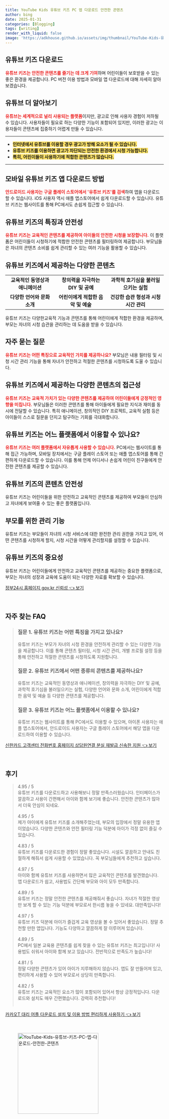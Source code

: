 ```yaml
---
title: YouTube Kids 유튜브 키즈 PC 앱 다운로드 안전한 콘텐츠
author: bing
date: 2025-01-31
categories: [Blogging]
tags: [writing]
render_with_liquid: false
image: 'https://adkhouse.github.io/assets/img/thumbnail/YouTube-Kids-유튜브-키즈-PC-앱-다운로드-안전한-콘텐츠.webp'
---
```



<h2 id='유튜브키즈다운로드'>유튜브 키즈 다운로드</h2>

<p><b><span style="color: #ee2323;">유튜브 키즈는 안전한 콘텐츠를 즐기는 데 크게 기여</span></b>하며 어린이들이 보호받을 수 있는 좋은 환경을 제공합니다. PC 버전 이용 방법과 모바일 앱 다운로드에 대해 자세히 알아보겠습니다.</p>

<h2 id='유튜브기본정보'>유튜브 더 알아보기</h2>

<p><b><span style="color: #ee2323;">유튜브는 세계적으로 널리 사용되는 플랫폼</span></b>이지만, 광고로 인해 사용자 경험이 저하될 수 있습니다. 사용자들이 필요로 하는 다양한 기능이 포함되어 있지만, 이러한 광고는 이용자들이 콘텐츠에 집중하기 어렵게 만들 수 있습니다.</p>

<hr />

<ul>
    <li><b><span style="background-color: #ffe066;">인터넷에서 유튜브를 이용할 경우 광고가 방해 요소가 될 수 있습니다.</span></b></li>
    <li><b><span style="background-color: #ffe066;">유튜브 키즈를 이용하면 광고가 차단되는 안전한 환경에서 시청 가능합니다.</span></b></li>
    <li><b><span style="background-color: #ffe066;">특히, 어린이들이 사용하기에 적합한 콘텐츠가 많습니다.</span></b></li>
</ul>

<hr />

<h2 id='모바일앱다운로드'>모바일 유튜브 키즈 앱 다운로드 방법</h2>

<p><b><span style="color: #ee2323;">안드로이드 사용자는 구글 플레이 스토어에서 '유튜브 키즈'를 검색</span></b>하여 앱을 다운로드할 수 있습니다. iOS 사용자 역시 애플 앱스토어에서 쉽게 다운로드할 수 있습니다. 유튜브 키즈는 웹사이트를 통해 PC에서도 손쉽게 접근할 수 있습니다.</p>

<h2 id='유튜브키즈기능'>유튜브 키즈의 특징과 안전성</h2>

<p><b><span style="color: #ee2323;">유튜브 키즈는 교육적인 콘텐츠를 제공하여 아이들의 안전한 시청을 보장합니다.</span></b> 이 플랫폼은 어린이들이 시청하기에 적합한 안전한 콘텐츠를 필터링하여 제공합니다. 부모님들은 자녀의 콘텐츠 소비를 쉽게 관리할 수 있는 여러 기능을 활용할 수 있습니다.</p>

<h2 id='유튜브키즈콘텐츠'>유튜브 키즈에서 제공하는 다양한 콘텐츠</h2>

<table>
    <tr>
        <td style="text-align: center; height: 17px;"><b>교육적인 동영상과 애니메이션</b></td>
        <td style="text-align: center; height: 17px;"><b>창의력을 자극하는 DIY 및 공예</b></td>
        <td style="text-align: center; height: 17px;"><b>과학적 호기심을 불러일으키는 실험</b></td>
    </tr>
    <tr>
        <td style="text-align: center; height: 17px;"><b>다양한 언어와 문화 소개</b></td>
        <td style="text-align: center; height: 17px;"><b>어린이에게 적합한 음악 및 예술</b></td>
        <td style="text-align: center; height: 17px;"><b>건강한 습관 형성과 시청 시간 관리</b></td>
    </tr>
</table>

<p>유튜브 키즈는 다양한교육적 기능과 콘텐츠를 통해 어린이에게 적합한 환경을 제공하며, 부모는 자녀의 시청 습관을 관리하는 데 도움을 받을 수 있습니다.</p>

<h2 id='자주묻는질문'>자주 묻는 질문</h2>

<p><b><span style="color: #ee2323;">유튜브 키즈는 어떤 특징으로 교육적인 가치를 제공하나요?</span></b> 부모님은 내용 필터링 및 시청 시간 관리 기능을 통해 자녀가 안전하고 적절한 콘텐츠를 시청하도록 도울 수 있습니다.</p>

<h2 id='다양한콘텐츠'>유튜브 키즈에서 제공하는 다양한 콘텐츠의 접근성</h2>

<p><b><span style="color: #ee2323;">유튜브 키즈는 교육적 가치가 있는 다양한 콘텐츠를 제공하여 어린이들에게 긍정적인 영향을 미칩니다.</span></b> 부모님들은 이러한 콘텐츠를 통해 아이들에게 필요한 지식과 재미를 동시에 전달할 수 있습니다. 특히 애니메이션, 창의적인 DIY 프로젝트, 교육적 실험 등은 아이들이 스스로 질문을 던지고 탐구하는 기회를 극대화합니다.</p>

<h2 id='플랫폼이용정보'>유튜브 키즈는 어느 플랫폼에서 이용할 수 있나요?</h2>

<p><b><span style="color: #ee2323;">유튜브 키즈는 여러 플랫폼에서 자유롭게 사용할 수 있습니다.</span></b> PC에서는 웹사이트를 통해 접근 가능하며, 모바일 장치에서는 구글 플레이 스토어 또는 애플 앱스토어를 통해 간편하게 다운로드할 수 있습니다. 이를 통해 언제 어디서나 손쉽게 어린이 친구들에게 안전한 콘텐츠를 제공할 수 있습니다.</p>

<h2 id='콘텐츠안전성'>유튜브 키즈의 콘텐츠 안전성</h2>

<p>유튜브 키즈는 어린이들을 위한 안전하고 교육적인 콘텐츠를 제공하여 부모들이 안심하고 자녀에게 보여줄 수 있는 좋은 플랫폼입니다.</p>

<h2 id='부모관리기능'>부모를 위한 관리 기능</h2>

<p>유튜브 키즈는 부모들이 자녀의 시청 서비스에 대한 완전한 관리 권한을 가지고 있어, 어떤 콘텐츠를 시청하게 할지, 시청 시간을 어떻게 관리할지를 설정할 수 있습니다.</p>

<h2 id='중요성'>유튜브 키즈의 중요성</h2>

<p>유튜브 키즈는 어린이들에게 안전하고 교육적인 콘텐츠를 제공하는 중요한 플랫폼으로, 부모는 자녀의 성장과 교육에 도움이 되는 다양한 자료를 확보할 수 있습니다.</p>


<p><a class="click-button" title="정부24시 홈페이지 gov.kr 신뢰성" href="https://adkhouse.github.io/posts/%EC%A0%95%EB%B6%8024%EC%8B%9C-%ED%99%88%ED%8E%98%EC%9D%B4%EC%A7%80-gov.kr-%EC%8B%A0%EB%A2%B0%EC%84%B1/" rel="dofollow">정부24시 홈페이지 gov.kr 신뢰성 👈 보기</a></p><br>
<h2 id='자주_찾는_FAQ'>자주 찾는 FAQ</h2>
<div itemscope="" itemtype="https://schema.org/FAQPage"> 
<blockquote> 
<div itemscope="" itemprop="mainEntity" itemtype="https://schema.org/Question"> 
<h3 itemprop="name">질문 1. 유튜브 키즈는 어떤 특징을 가지고 있나요?</h3> 
<div itemscope="" itemprop="acceptedAnswer" itemtype="https://schema.org/Answer"> 
<span itemprop="text"> 
<p>유튜브 키즈는 부모가 자녀의 시청 환경을 안전하게 관리할 수 있는 다양한 기능을 제공합니다. 이를 통해 콘텐츠 필터링, 시청 시간 관리, 개별 프로필 설정 등을 통해 안전하고 적절한 콘텐츠를 시청하도록 지원합니다.</p> 
</span> 
</div> 
</div> 
<div itemscope="" itemprop="mainEntity" itemtype="https://schema.org/Question"> 
<h3 itemprop="name">질문 2. 유튜브 키즈에서 어떤 종류의 콘텐츠를 제공하나요?</h3> 
<div itemscope="" itemprop="acceptedAnswer" itemtype="https://schema.org/Answer"> 
<span itemprop="text"> 
<p>유튜브 키즈는 교육적인 동영상과 애니메이션, 창의력을 자극하는 DIY 및 공예, 과학적 호기심을 불러일으키는 실험, 다양한 언어와 문화 소개, 어린이에게 적합한 음악 및 예술 등 다양한 콘텐츠를 제공합니다.</p> 
</span> 
</div> 
</div> 
<div itemscope="" itemprop="mainEntity" itemtype="https://schema.org/Question"> 
<h3 itemprop="name">질문 3. 유튜브 키즈는 어느 플랫폼에서 이용할 수 있나요?</h3> 
<div itemscope="" itemprop="acceptedAnswer" itemtype="https://schema.org/Answer"> 
<span itemprop="text"> 
<p>유튜브 키즈는 웹사이트를 통해 PC에서도 이용할 수 있으며, 아이폰 사용자는 애플 앱스토어에서, 안드로이드 사용자는 구글 플레이 스토어에서 해당 앱을 다운로드하여 이용할 수 있습니다.</p> 
</span> 
</div> 
</div> 
</blockquote> 
</div>
<p><a class="click-button" title="신한카드 고객센터 전화번호 홈페이지 상담원연결 분실 재발급 신속한 지원" href="https://adkhouse.github.io/posts/%EC%8B%A0%ED%95%9C%EC%B9%B4%EB%93%9C-%EA%B3%A0%EA%B0%9D%EC%84%BC%ED%84%B0-%EC%A0%84%ED%99%94%EB%B2%88%ED%98%B8-%ED%99%88%ED%8E%98%EC%9D%B4%EC%A7%80-%EC%83%81%EB%8B%B4%EC%9B%90%EC%97%B0%EA%B2%B0-%EB%B6%84%EC%8B%A4-%EC%9E%AC%EB%B0%9C%EA%B8%89-%EC%8B%A0%EC%86%8D%ED%95%9C-%EC%A7%80%EC%9B%90/" rel="dofollow">신한카드 고객센터 전화번호 홈페이지 상담원연결 분실 재발급 신속한 지원 👈 보기</a></p><br>
<h2 id='후기'>후기</h2>
<div itemscope itemtype="https://schema.org/Product">
  <blockquote>
  <div itemprop="review" itemscope itemtype="https://schema.org/Review">
      <div itemprop="reviewRating" itemscope itemtype="https://schema.org/Rating"> <span itemprop="ratingValue">4.95</span> / <span itemprop="bestRating">5</span> </div>
      <span itemprop="reviewBody">유튜브 키즈를 다운로드하고 사용해보니 정말 만족스러웠습니다. 인터페이스가 깔끔하고 사용이 간편해서 아이와 함께 보기에 좋습니다. 안전한 콘텐츠가 많아서 더욱 안심이 되네요.</span>
  </div>
  <br>
  <div itemprop="review" itemscope itemtype="https://schema.org/Review">
      <div itemprop="reviewRating" itemscope itemtype="https://schema.org/Rating"> <span itemprop="ratingValue">4.95</span> / <span itemprop="bestRating">5</span> </div>
      <span itemprop="reviewBody">제가 아이에게 유튜브 키즈를 소개해주었는데, 부모의 입장에서 정말 유용한 앱이었습니다. 다양한 콘텐츠와 안전 필터링 기능 덕분에 아이가 걱정 없이 즐길 수 있습니다.</span>
  </div>
  <br>
  <div itemprop="review" itemscope itemtype="https://schema.org/Review">
      <div itemprop="reviewRating" itemscope itemtype="https://schema.org/Rating"> <span itemprop="ratingValue">4.83</span> / <span itemprop="bestRating">5</span> </div>
      <span itemprop="reviewBody">유튜브 키즈를 다운로드한 경험이 정말 좋았습니다. 시설도 깔끔하고 안내도 친절하게 해줘서 쉽게 사용할 수 있었습니다. 꼭 부모님들에게 추천하고 싶습니다.</span>
  </div>
  <br>
  <div itemprop="review" itemscope itemtype="https://schema.org/Review">
      <div itemprop="reviewRating" itemscope itemtype="https://schema.org/Rating"> <span itemprop="ratingValue">4.97</span> / <span itemprop="bestRating">5</span> </div>
      <span itemprop="reviewBody">아이와 함께 유튜브 키즈를 사용하면서 많은 교육적인 콘텐츠를 발견했습니다. 앱 다운로드가 쉽고, 사용법도 간단해 부모와 아이 모두 만족합니다.</span>
  </div>
  <br>
  <div itemprop="review" itemscope itemtype="https://schema.org/Review">
      <div itemprop="reviewRating" itemscope itemtype="https://schema.org/Rating"> <span itemprop="ratingValue">4.89</span> / <span itemprop="bestRating">5</span> </div>
      <span itemprop="reviewBody">유튜브 키즈는 정말 안전한 콘텐츠를 제공해줘서 좋습니다. 자녀가 적절한 영상만 보게 할 수 있는 기능 덕분에 부모로서 한시름 놓을 수 있네요. 대만족입니다!</span>
  </div>
  <br>
   <div itemprop="review" itemscope itemtype="https://schema.org/Review">
      <div itemprop="reviewRating" itemscope itemtype="https://schema.org/Rating"> <span itemprop="ratingValue">4.97</span> / <span itemprop="bestRating">5</span> </div>
      <span itemprop="reviewBody">유튜브 키즈 덕분에 아이가 즐겁게 교육 영상을 볼 수 있어서 좋았습니다. 정말 추천할 만한 앱입니다. 기능도 다양하고 깔끔하게 잘 이루어져 있습니다.</span>
  </div>
  <br>
   <div itemprop="review" itemscope itemtype="https://schema.org/Review">
      <div itemprop="reviewRating" itemscope itemtype="https://schema.org/Rating"> <span itemprop="ratingValue">4.89</span> / <span itemprop="bestRating">5</span> </div>
      <span itemprop="reviewBody">PC에서 일본 교육용 콘텐츠를 쉽게 찾을 수 있는 유튜브 키즈는 최고입니다! 사용법도 쉬워서 아이와 함께 보고 있습니다. 전반적으로 만족도가 높습니다!</span>
  </div>
  <br>
   <div itemprop="review" itemscope itemtype="https://schema.org/Review">
      <div itemprop="reviewRating" itemscope itemtype="https://schema.org/Rating"> <span itemprop="ratingValue">4.81</span> / <span itemprop="bestRating">5</span> </div>
      <span itemprop="reviewBody">정말 다양한 콘텐츠가 있어 아이가 지루해하지 않습니다. 앱도 잘 만들어져 있고, 편리하게 사용할 수 있어 부모로서 상당히 만족합니다.</span>
  </div>
  <br>
   <div itemprop="review" itemscope itemtype="https://schema.org/Review">
      <div itemprop="reviewRating" itemscope itemtype="https://schema.org/Rating"> <span itemprop="ratingValue">4.82</span> / <span itemprop="bestRating">5</span> </div>
      <span itemprop="reviewBody">유튜브 키즈는 교육적인 요소가 많이 포함되어 있어서 항상 긍정적입니다. 다운로드와 설치도 매우 간편했습니다. 강력히 추천합니다!</span>
  </div>
  <br>
  </blockquote>
</div>
<p><a class="click-button" title="카카오T 대리 어플 다운로드 설치 및 이용 방법 편리하게 사용하기" href="https://adkhouse.github.io/posts/%EC%B9%B4%EC%B9%B4%EC%98%A4T-%EB%8C%80%EB%A6%AC-%EC%96%B4%ED%94%8C-%EB%8B%A4%EC%9A%B4%EB%A1%9C%EB%93%9C-%EC%84%A4%EC%B9%98-%EB%B0%8F-%EC%9D%B4%EC%9A%A9-%EB%B0%A9%EB%B2%95-%ED%8E%B8%EB%A6%AC%ED%95%98%EA%B2%8C-%EC%82%AC%EC%9A%A9%ED%95%98%EA%B8%B0/" rel="dofollow">카카오T 대리 어플 다운로드 설치 및 이용 방법 편리하게 사용하기 👈 보기</a></p><br>
<figure class="image"><img src="https://adkhouse.github.io/assets/img/thumbnail/YouTube-Kids-유튜브-키즈-PC-앱-다운로드-안전한-콘텐츠.webp" alt="YouTube-Kids-유튜브-키즈-PC-앱-다운로드-안전한-콘텐츠" width="256" height="256"></figure>